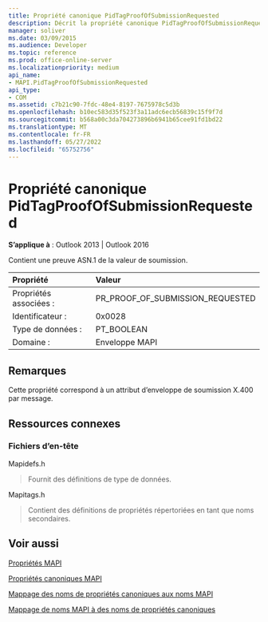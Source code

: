 ```yaml
---
title: Propriété canonique PidTagProofOfSubmissionRequested
description: Décrit la propriété canonique PidTagProofOfSubmissionRequested, qui contient une preuve de valeur de soumission ASN.1.
manager: soliver
ms.date: 03/09/2015
ms.audience: Developer
ms.topic: reference
ms.prod: office-online-server
ms.localizationpriority: medium
api_name:
- MAPI.PidTagProofOfSubmissionRequested
api_type:
- COM
ms.assetid: c7b21c90-7fdc-48e4-8197-7675978c5d3b
ms.openlocfilehash: b10ec583d35f523f3a11adc6ecb56839c15f9f7d
ms.sourcegitcommit: b568a00c3da704273896b6941b65cee91fd1bd22
ms.translationtype: MT
ms.contentlocale: fr-FR
ms.lasthandoff: 05/27/2022
ms.locfileid: "65752756"
---
```

# <a name="pidtagproofofsubmissionrequested-canonical-property"></a>Propriété canonique PidTagProofOfSubmissionRequested

  
  
**S’applique à** : Outlook 2013 | Outlook 2016 
  
Contient une preuve ASN.1 de la valeur de soumission.
  
|Propriété |Valeur |
|:-----|:-----|
|Propriétés associées :  <br/> |PR_PROOF_OF_SUBMISSION_REQUESTED  <br/> |
|Identificateur :  <br/> |0x0028  <br/> |
|Type de données :  <br/> |PT_BOOLEAN  <br/> |
|Domaine :  <br/> |Enveloppe MAPI  <br/> |
   
## <a name="remarks"></a>Remarques

Cette propriété correspond à un attribut d’enveloppe de soumission X.400 par message.
  
## <a name="related-resources"></a>Ressources connexes

### <a name="header-files"></a>Fichiers d’en-tête

Mapidefs.h
  
> Fournit des définitions de type de données.
    
Mapitags.h
  
> Contient des définitions de propriétés répertoriées en tant que noms secondaires.
    
## <a name="see-also"></a>Voir aussi



[Propriétés MAPI](mapi-properties.md)
  
[Propriétés canoniques MAPI](mapi-canonical-properties.md)
  
[Mappage des noms de propriétés canoniques aux noms MAPI](mapping-canonical-property-names-to-mapi-names.md)
  
[Mappage de noms MAPI à des noms de propriétés canoniques](mapping-mapi-names-to-canonical-property-names.md)

